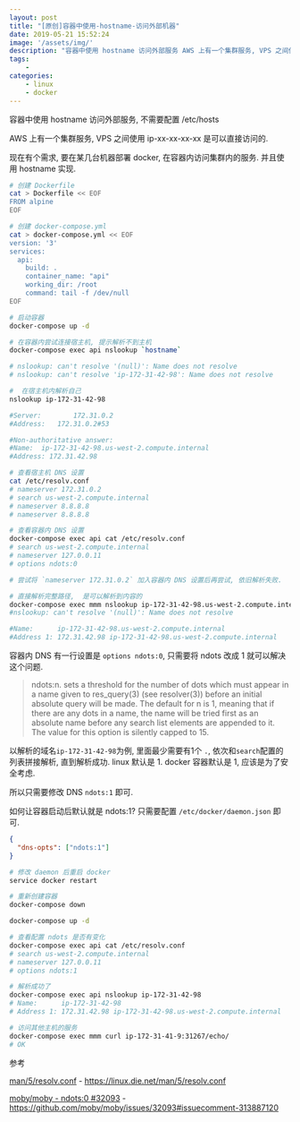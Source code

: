 ```yaml
---
layout: post
title: "[原创]容器中使用-hostname-访问外部机器"
date: 2019-05-21 15:52:24
image: '/assets/img/'
description: "容器中使用 hostname 访问外部服务 AWS 上有一个集群服务, VPS 之间使用 ip-xx-xx-xx-xx 是可以直接访问的. 现在有个需求, 要在某几台机器部署 docker, 在容器内访问集群内的服务. 并且使用 hostname 实现. # 创建 Dockerfile cat &gt; Dockerfile &lt;&lt; EOF FROM alpine EOF  # 创建 d..."
tags:
    - 
categories:
    - linux
    - docker
---
```




容器中使用 hostname 访问外部服务, 不需要配置 /etc/hosts

AWS 上有一个集群服务, VPS 之间使用 ip-xx-xx-xx-xx 是可以直接访问的.

现在有个需求, 要在某几台机器部署 docker, 在容器内访问集群内的服务. 并且使用 hostname 实现.

```bash
# 创建 Dockerfile
cat > Dockerfile << EOF
FROM alpine
EOF
```

```bash
# 创建 docker-compose.yml
cat > docker-compose.yml << EOF
version: '3'
services:
  api:
    build: .
    container_name: "api"
    working_dir: /root
    command: tail -f /dev/null
EOF
```

```bash
# 启动容器
docker-compose up -d

# 在容器内尝试连接宿主机, 提示解析不到主机
docker-compose exec api nslookup `hostname`

# nslookup: can't resolve '(null)': Name does not resolve
# nslookup: can't resolve 'ip-172-31-42-98': Name does not resolve

#  在宿主机内解析自己
nslookup ip-172-31-42-98

#Server:		172.31.0.2
#Address:	172.31.0.2#53

#Non-authoritative answer:
#Name:	ip-172-31-42-98.us-west-2.compute.internal
#Address: 172.31.42.98

# 查看宿主机 DNS 设置
cat /etc/resolv.conf 
# nameserver 172.31.0.2
# search us-west-2.compute.internal
# nameserver 8.8.8.8
# nameserver 8.8.8.8

# 查看容器内 DNS 设置
docker-compose exec api cat /etc/resolv.conf
# search us-west-2.compute.internal
# nameserver 127.0.0.11
# options ndots:0

# 尝试将 `nameserver 172.31.0.2` 加入容器内 DNS 设置后再尝试, 依旧解析失败.

# 直接解析完整路径,  是可以解析到内容的
docker-compose exec mmm nslookup ip-172-31-42-98.us-west-2.compute.internal
#nslookup: can't resolve '(null)': Name does not resolve

#Name:      ip-172-31-42-98.us-west-2.compute.internal
#Address 1: 172.31.42.98 ip-172-31-42-98.us-west-2.compute.internal
```

容器内 DNS 有一行设置是 `options ndots:0`, 只需要将 ndots 改成 1 就可以解决这个问题.

> ndots:n.
> sets a threshold for the number of dots which must appear in a name given to res_query(3) (see resolver(3)) before an initial absolute query will be made. The default for n is 1, meaning that if there are any dots in a name, the name will be tried first as an absolute name before any search list elements are appended to it. The value for this option is silently capped to 15.

以解析的域名`ip-172-31-42-98`为例, 里面最少需要有1个 `.`, 依次和`search`配置的列表拼接解析, 直到解析成功. linux 默认是 1. docker 容器默认是 1, 应该是为了安全考虑.

所以只需要修改 DNS `ndots:1` 即可.

如何让容器启动后默认就是 ndots:1? 只需要配置 `/etc/docker/daemon.json` 即可.

```json
{
  "dns-opts": ["ndots:1"]
}

```

```bash
# 修改 daemon 后重启 docker
service docker restart

# 重新创建容器
docker-compose down

docker-compose up -d

# 查看配置 ndots 是否有变化
docker-compose exec api cat /etc/resolv.conf
# search us-west-2.compute.internal
# nameserver 127.0.0.11
# options ndots:1

# 解析成功了
docker-compose exec api nslookup ip-172-31-42-98
# Name:      ip-172-31-42-98
# Address 1: 172.31.42.98 ip-172-31-42-98.us-west-2.compute.internal

# 访问其他主机的服务
docker-compose exec mmm curl ip-172-31-41-9:31267/echo/
# OK
```

参考

[man/5/resolv.conf](https://linux.die.net/man/5/resolv.conf) - https://linux.die.net/man/5/resolv.conf

[moby/moby - ndots:0 #32093](https://github.com/moby/moby/issues/32093#issuecomment-313887120) - https://github.com/moby/moby/issues/32093#issuecomment-313887120

